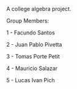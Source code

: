 A college algebra project.

Group Members:

1 - Facundo Santos

2 - Juan Pablo Pivetta

3 - Tomas Porte Petit

4 - Mauricio Salazar

5 - Lucas Ivan Pich

